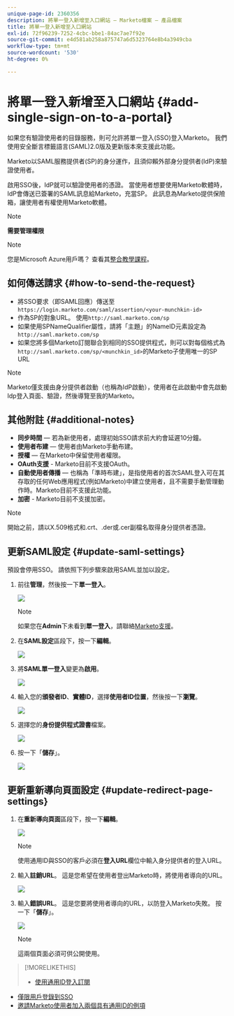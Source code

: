 ```yaml
---
unique-page-id: 2360356
description: 將單一登入新增至入口網站 — Marketo檔案 — 產品檔案
title: 將單一登入新增至入口網站
exl-id: 72f96239-7252-4cbc-bbe1-84ac7ae7f92e
source-git-commit: e4d581ab258a875747a6d5323764e8b4a3949cba
workflow-type: tm+mt
source-wordcount: '530'
ht-degree: 0%

---
```


# 將單一登入新增至入口網站 {#add-single-sign-on-to-a-portal}

如果您有驗證使用者的目錄服務，則可允許將單一登入(SSO)登入Marketo。 我們使用安全斷言標籤語言(SAML)2.0版及更新版本來支援此功能。

Marketo以SAML服務提供者(SP)的身分運作，且須仰賴外部身分提供者(IdP)來驗證使用者。

啟用SSO後，IdP就可以驗證使用者的憑證。 當使用者想要使用Marketo軟體時，IdP會傳送已簽署的SAML訊息給Marketo，充當SP。 此訊息為Marketo提供保險箱，讓使用者有權使用Marketo軟體。

>[!NOTE]
>
>**需要管理權限**

>[!NOTE]
>
>您是Microsoft Azure用戶嗎？ 查看其[整合教學課程](https://azure.microsoft.com/en-us/documentation/articles/active-directory-saas-marketo-tutorial/)。

## 如何傳送請求 {#how-to-send-the-request}

* 將SSO要求（即SAML回應）傳送至`https://login.marketo.com/saml/assertion/<your-munchkin-id>`
* 作為SP的對象URL。 使用`http://saml.marketo.com/sp`
* 如果使用SPNameQualifier屬性，請將「主題」的NameID元素設定為`http://saml.marketo.com/sp`
* 如果您將多個Marketo訂閱聯合到相同的SSO提供程式，則可以對每個格式為`http://saml.marketo.com/sp/<munchkin_id>`的Marketo子使用唯一的SP URL

>[!NOTE]
>
>Marketo僅支援由身分提供者啟動（也稱為IdP啟動），使用者在此啟動中會先啟動Idp登入頁面、驗證，然後導覽至我的Marketo。

## 其他附註 {#additional-notes}

* **同步時間**  — 若為新使用者，處理初始SSO請求前大約會延遲10分鐘。
* **使用者布建**  — 使用者由Marketo手動布建。
* **授權**  — 在Marketo中保留使用者權限。
* **OAuth支援**  - Marketo目前不支援OAuth。
* **自動使用者傳播**  — 也稱為「準時布建」，是指使用者的首次SAML登入可在其存取的任何Web應用程式(例如Marketo)中建立使用者，且不需要手動管理動作時。Marketo目前不支援此功能。
* **加密**  - Marketo目前不支援加密。

>[!NOTE]
>
>開始之前，請以X.509格式和.crt、.der或.cer副檔名取得身分提供者憑證。

## 更新SAML設定 {#update-saml-settings}

預設會停用SSO。 請依照下列步驟來啟用SAML並加以設定。

1. 前往&#x200B;**管理**，然後按一下&#x200B;**單一登入**。

   ![](assets/image2014-9-24-14-3a36-3a50.png)

   >[!NOTE]
   >
   >如果您在&#x200B;**Admin**&#x200B;下未看到&#x200B;**單一登入**，請聯絡[Marketo支援](https://nation.marketo.com/t5/Support/ct-p/Support)。

1. 在&#x200B;**SAML設定**&#x200B;區段下，按一下&#x200B;**編輯**。

   ![](assets/image2014-9-24-14-3a37-3a3.png)

1. 將&#x200B;**SAML單一登入**&#x200B;變更為&#x200B;**啟用**。

   ![](assets/image2014-9-24-14-3a37-3a17.png)

1. 輸入您的&#x200B;**頒發者ID**、**實體ID**，選擇&#x200B;**使用者ID位置**，然後按一下&#x200B;**瀏覽**。

   ![](assets/image2014-9-24-14-3a37-3a32.png)

1. 選擇您的&#x200B;**身份提供程式證書**&#x200B;檔案。

   ![](assets/image2014-9-24-14-3a38-3a8.png)

1. 按一下「**儲存**」。

   ![](assets/image2014-9-24-14-3a38-3a22.png)

## 更新重新導向頁面設定 {#update-redirect-page-settings}

1. 在&#x200B;**重新導向頁面**&#x200B;區段下，按一下&#x200B;**編輯**。

   ![](assets/seven.png)

   >[!NOTE]
   >
   >使用通用ID與SSO的客戶必須在&#x200B;**登入URL**&#x200B;欄位中輸入身分提供者的登入URL。

1. 輸入&#x200B;**註銷URL**。 這是您希望在使用者登出Marketo時，將使用者導向的URL。

   ![](assets/eight.png)

1. 輸入&#x200B;**錯誤URL**。 這是您要將使用者導向的URL，以防登入Marketo失敗。 按一下「**儲存**」。

   ![](assets/nine.png)

   >[!NOTE]
   >
   >這兩個頁面必須可供公開使用。

>[!MORELIKETHIS]
>
>* [使用通用ID登入訂閱](/help/marketo/product-docs/administration/settings/using-a-universal-id-for-subscription-login.md)
* [僅限用戶登錄到SSO](/help/marketo/product-docs/administration/additional-integrations/restrict-user-login-to-sso-only.md)
* [邀請Marketo使用者加入兩個具有通用ID的例項](https://nation.marketo.com/t5/Knowledgebase/Inviting-Marketo-Users-to-Two-Instances-with-Universal-ID-UID/ta-p/251122)

